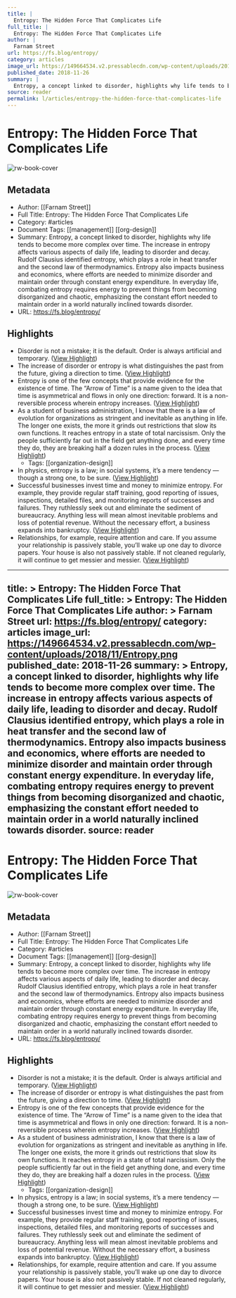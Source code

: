 ```yaml
---
title: |
  Entropy: The Hidden Force That Complicates Life
full_title: |
  Entropy: The Hidden Force That Complicates Life
author: |
  Farnam Street
url: https://fs.blog/entropy/
category: articles
image_url: https://149664534.v2.pressablecdn.com/wp-content/uploads/2018/11/Entropy.png
published_date: 2018-11-26
summary: |
  Entropy, a concept linked to disorder, highlights why life tends to become more complex over time. The increase in entropy affects various aspects of daily life, leading to disorder and decay. Rudolf Clausius identified entropy, which plays a role in heat transfer and the second law of thermodynamics. Entropy also impacts business and economics, where efforts are needed to minimize disorder and maintain order through constant energy expenditure. In everyday life, combating entropy requires energy to prevent things from becoming disorganized and chaotic, emphasizing the constant effort needed to maintain order in a world naturally inclined towards disorder.
source: reader
permalink: l/articles/entropy-the-hidden-force-that-complicates-life
---
```

# Entropy: The Hidden Force That Complicates Life

![rw-book-cover](https://149664534.v2.pressablecdn.com/wp-content/uploads/2018/11/Entropy.png)

## Metadata
- Author: [[Farnam Street]]
- Full Title: Entropy: The Hidden Force That Complicates Life
- Category: #articles
- Document Tags: [[management]] [[org-design]] 
- Summary: Entropy, a concept linked to disorder, highlights why life tends to become more complex over time. The increase in entropy affects various aspects of daily life, leading to disorder and decay. Rudolf Clausius identified entropy, which plays a role in heat transfer and the second law of thermodynamics. Entropy also impacts business and economics, where efforts are needed to minimize disorder and maintain order through constant energy expenditure. In everyday life, combating entropy requires energy to prevent things from becoming disorganized and chaotic, emphasizing the constant effort needed to maintain order in a world naturally inclined towards disorder.
- URL: https://fs.blog/entropy/

## Highlights
- Disorder is not a mistake; it is the default. Order is always artificial and temporary. ([View Highlight](https://read.readwise.io/read/01hz21txtzszvsb7n2d8cmg5sk))
- The increase of disorder or entropy is what distinguishes the past from the future, giving a direction to time. ([View Highlight](https://read.readwise.io/read/01hz21x9txnenb5aphgzaf08qy))
- Entropy is one of the few concepts that provide evidence for the existence of time. The “Arrow of Time” is a name given to the idea that time is asymmetrical and flows in only one direction: forward. It is a non-reversible process wherein entropy increases. ([View Highlight](https://read.readwise.io/read/01hz21ww8ewatp7z5f3mfedppb))
- As a student of business administration, I know that there is a law of evolution for organizations as stringent and inevitable as anything in life. The longer one exists, the more it grinds out restrictions that slow its own functions. It reaches entropy in a state of total narcissism. Only the people sufficiently far out in the field get anything done, and every time they do, they are breaking half a dozen rules in the process. ([View Highlight](https://read.readwise.io/read/01hz220z5sfxrk7jzgkwxfyjag))
    - Tags: [[organization-design]] 
- In physics, entropy is a law; in social systems, it’s a mere tendency — though a strong one, to be sure. ([View Highlight](https://read.readwise.io/read/01hz2216y9gjtnf8fsn747c6rf))
- Successful businesses invest time and money to minimize entropy. For example, they provide regular staff training, good reporting of issues, inspections, detailed files, and monitoring reports of successes and failures. They ruthlessly seek out and eliminate the sediment of bureaucracy. Anything less will mean almost inevitable problems and loss of potential revenue. Without the necessary effort, a business expands into bankruptcy. ([View Highlight](https://read.readwise.io/read/01hz221v4t5ej4gd55vmxrajde))
- Relationships, for example, require attention and care. If you assume your relationship is passively stable, you’ll wake up one day to divorce papers. Your house is also not passively stable. If not cleaned regularly, it will continue to get messier and messier. ([View Highlight](https://read.readwise.io/read/01hz225jc5ccna7gyhaq4mgmkg))


---
title: >
  Entropy: The Hidden Force That Complicates Life
full_title: >
  Entropy: The Hidden Force That Complicates Life
author: >
  Farnam Street
url: https://fs.blog/entropy/
category: articles
image_url: https://149664534.v2.pressablecdn.com/wp-content/uploads/2018/11/Entropy.png
published_date: 2018-11-26
summary: >
  Entropy, a concept linked to disorder, highlights why life tends to become more complex over time. The increase in entropy affects various aspects of daily life, leading to disorder and decay. Rudolf Clausius identified entropy, which plays a role in heat transfer and the second law of thermodynamics. Entropy also impacts business and economics, where efforts are needed to minimize disorder and maintain order through constant energy expenditure. In everyday life, combating entropy requires energy to prevent things from becoming disorganized and chaotic, emphasizing the constant effort needed to maintain order in a world naturally inclined towards disorder.
source: reader
---
# Entropy: The Hidden Force That Complicates Life

![rw-book-cover](https://149664534.v2.pressablecdn.com/wp-content/uploads/2018/11/Entropy.png)

## Metadata
- Author: [[Farnam Street]]
- Full Title: Entropy: The Hidden Force That Complicates Life
- Category: #articles
- Document Tags: [[management]] [[org-design]] 
- Summary: Entropy, a concept linked to disorder, highlights why life tends to become more complex over time. The increase in entropy affects various aspects of daily life, leading to disorder and decay. Rudolf Clausius identified entropy, which plays a role in heat transfer and the second law of thermodynamics. Entropy also impacts business and economics, where efforts are needed to minimize disorder and maintain order through constant energy expenditure. In everyday life, combating entropy requires energy to prevent things from becoming disorganized and chaotic, emphasizing the constant effort needed to maintain order in a world naturally inclined towards disorder.
- URL: https://fs.blog/entropy/

## Highlights
- Disorder is not a mistake; it is the default. Order is always artificial and temporary. ([View Highlight](https://read.readwise.io/read/01hz21txtzszvsb7n2d8cmg5sk))
- The increase of disorder or entropy is what distinguishes the past from the future, giving a direction to time. ([View Highlight](https://read.readwise.io/read/01hz21x9txnenb5aphgzaf08qy))
- Entropy is one of the few concepts that provide evidence for the existence of time. The “Arrow of Time” is a name given to the idea that time is asymmetrical and flows in only one direction: forward. It is a non-reversible process wherein entropy increases. ([View Highlight](https://read.readwise.io/read/01hz21ww8ewatp7z5f3mfedppb))
- As a student of business administration, I know that there is a law of evolution for organizations as stringent and inevitable as anything in life. The longer one exists, the more it grinds out restrictions that slow its own functions. It reaches entropy in a state of total narcissism. Only the people sufficiently far out in the field get anything done, and every time they do, they are breaking half a dozen rules in the process. ([View Highlight](https://read.readwise.io/read/01hz220z5sfxrk7jzgkwxfyjag))
    - Tags: [[organization-design]] 
- In physics, entropy is a law; in social systems, it’s a mere tendency — though a strong one, to be sure. ([View Highlight](https://read.readwise.io/read/01hz2216y9gjtnf8fsn747c6rf))
- Successful businesses invest time and money to minimize entropy. For example, they provide regular staff training, good reporting of issues, inspections, detailed files, and monitoring reports of successes and failures. They ruthlessly seek out and eliminate the sediment of bureaucracy. Anything less will mean almost inevitable problems and loss of potential revenue. Without the necessary effort, a business expands into bankruptcy. ([View Highlight](https://read.readwise.io/read/01hz221v4t5ej4gd55vmxrajde))
- Relationships, for example, require attention and care. If you assume your relationship is passively stable, you’ll wake up one day to divorce papers. Your house is also not passively stable. If not cleaned regularly, it will continue to get messier and messier. ([View Highlight](https://read.readwise.io/read/01hz225jc5ccna7gyhaq4mgmkg))


